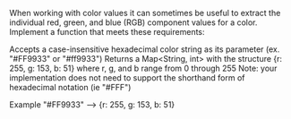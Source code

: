 When working with color values it can sometimes be useful to extract the individual red, green, 
and blue (RGB) component values for a color. 
Implement a function that meets these requirements:

Accepts a case-insensitive hexadecimal color string as its parameter (ex. "#FF9933" or "#ff9933")
Returns a Map<String, int> with the structure {r: 255, g: 153, b: 51} where r, g, and b range from 0 through 255
Note: your implementation does not need to support the shorthand form of hexadecimal notation (ie "#FFF")


Example
"#FF9933" --> {r: 255, g: 153, b: 51}

